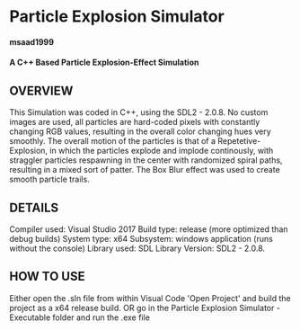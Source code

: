 # Particle Explosion Simulator
#### msaad1999

#### A C++ Based Particle Explosion-Effect Simulation

## OVERVIEW

This Simulation was coded in C++, using the SDL2 - 2.0.8. No custom images are used, all particles are hard-coded pixels with constantly changing RGB values, resulting in the overall color changing hues very smoothly. 
The overall motion of the particles is that of a Repetetive-Explosion, in which the particles explode and implode continously, with straggler particles respawning in the center with randomized spiral paths, resulting in a mixed sort of patter. The Box Blur effect was used to create smooth particle trails.

## DETAILS

Compiler used:    Visual Studio 2017
Build type:       release               (more optimized than debug builds)
System type:      x64
Subsystem:        windows application   (runs without the console)
Library used:     SDL
Library Version:  SDL2 - 2.0.8.

## HOW TO USE
Either open the .sln file from within Visual Code 'Open Project' and build the project as a x64 release build.
OR
go in the Particle Explosion Simulator - Executable folder and run the .exe file


